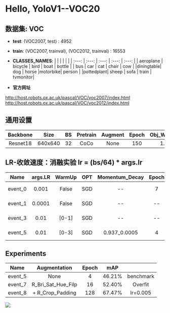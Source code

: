 # Hello, YoloV1--VOC20

## 数据集: VOC 
- **test**: (VOC2007, test) : 4952
- **train**: (VOC2007, trainval), (VOC2012, trainval) : 16553
- **CLASSES_NAMES**: 
|           |         |        |         |          | 
|   :---:   |  :---:  | :---:  |  :---:  | :---:    | 
| aeroplane | bicycle |  bird  |  boat   | bottle   | 
|    bus    |   car   |  cat   |  chair  | cow      | 
|diningtable|   dog   | horse  |motorbike| person   | 
|pottedplant|  sheep  |  sofa  | train   | tvmonitor| 

- **官方网址** 

 http://host.robots.ox.ac.uk/pascal/VOC/voc2007/index.html
 http://host.robots.ox.ac.uk/pascal/VOC/voc2012/index.html


## 通用设置
| Backbone | Size  |  BS | Pretrain|Augment| Epoch| Obj_Weight | Cls_Weight | Box_Weight | NMS_Thre | Conf_Thre|  
|  :---:   | :---: |:---:|  :---:  | :---: |:---: |   :---:    |:---:       | :---:      | :---:    | :---:    | 
| Resnet18 |640x640|  32 |   CoCo  | None  | 150  |   1.0      | 1.0        | 5.0        | 0.5      |  0.3     |


## LR-收敛速度：消融实验 lr = (bs/64) * args.lr
| Name  | args.LR|  WarmUp |  OPT   |Momentum_Decay| Epoch |             |   mAP    |       |
| :---: | :---:  |  :---:  | :---:  | :---:        | :---: |    :---:    |  :---:   | :---: |
|event_0| 0.001  |  False  |  SGD   |   --         |  7    | Overfitting |28.80%(21)|       |
|event_1| 0.0001 |  False  |  SGD   |   --         |  --   | Underfitting|17.04%(47)|       |
|event_3| 0.01   |  [0-1]  |  SGD   |   --         |  --   | Underfitting|00.00%(05)|       |
|event_5| 0.01   |  [0-3]  |  SGD   | 0.937_0.0005 |  4    | Overfitting |46.21%(04)| √     |

## Experiments
| Name  |    Augmentation   | Epoch |   mAP    |         |
| :---: |        :---:      | :---: |  :---:   |  :---:  |
|event_5|        None       |  4    |  46.21%  |benchmark|
|event_7| R_Bri_Sat_Hue_Filp|  16   |  52.40%  | Overfit |
|event_8| + R_Crop_Padding  |  128  |  67.47%  | lr=0.005|

<img src="1.jpg">
